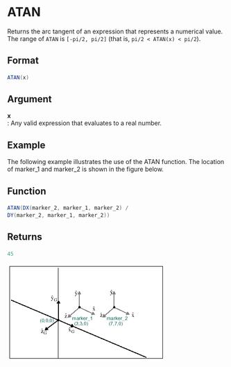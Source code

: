# ATAN

Returns the arc tangent of an expression that represents a numerical value. The range of `ATAN` is `[-pi/2, pi/2]` (that is, `pi/2 < ATAN(x) < pi/2`). 

## Format 
```java
ATAN(x)
```
## Argument

 



**x**  
: Any valid expression that evaluates to a real number. 


## Example 

The following example illustrates the use of the ATAN function. The location of marker_1 and marker_2 is shown in the figure below.

 



## Function  
```java
ATAN(DX(marker_2, marker_1, marker_2) /
DY(marker_2, marker_1, marker_2))  
```

## Returns  
```java
45  
```
![](figures/atan_1.bmp)